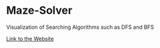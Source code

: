 # Maze-Solver
Visualization of Searching Algorithms such as DFS and BFS

[Link to the Website](https://meek-paprenjak-10178a.netlify.app)

